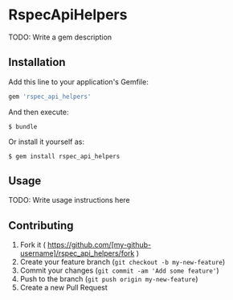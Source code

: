 # RspecApiHelpers

TODO: Write a gem description

## Installation

Add this line to your application's Gemfile:

```ruby
gem 'rspec_api_helpers'
```

And then execute:

    $ bundle

Or install it yourself as:

    $ gem install rspec_api_helpers

## Usage

TODO: Write usage instructions here

## Contributing

1. Fork it ( https://github.com/[my-github-username]/rspec_api_helpers/fork )
2. Create your feature branch (`git checkout -b my-new-feature`)
3. Commit your changes (`git commit -am 'Add some feature'`)
4. Push to the branch (`git push origin my-new-feature`)
5. Create a new Pull Request
